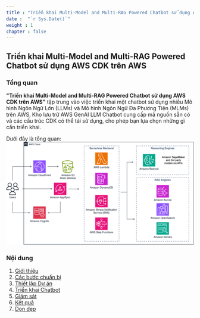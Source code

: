 ```yaml
---
title : "Triển khai Multi-Model and Multi-RAG Powered Chatbot sử dụng AWS CDK trên AWS"
date :  "`r Sys.Date()`" 
weight : 1 
chapter : false
---
```

## Triển khai Multi-Model and Multi-RAG Powered Chatbot sử dụng AWS CDK trên AWS

### Tổng quan

**"Triển khai Multi-Model and Multi-RAG Powered Chatbot sử dụng AWS CDK trên AWS"** tập trung vào việc triển khai một chatbot sử dụng nhiều Mô hình Ngôn Ngữ Lớn (LLMs) và Mô hình Ngôn Ngữ Đa Phương Tiện (MLMs) trên AWS. Kho lưu trữ AWS GenAI LLM Chatbot cung cấp mã nguồn sẵn có và các cấu trúc CDK có thể tái sử dụng, cho phép bạn lựa chọn những gì cần triển khai.

Dưới đây là tổng quan:
![architecture](/images/architecture1.png?width=90pc)

### Nội dung
1. [Giới thiệu](1-Introduction)
2. [Các bước chuẩn bị](2-Preparation-steps)
3. [Thiết lập Dự án](3-SetupProject)
4. [Triển khai Chatbot](4-Deploy)
5. [Giám sát](5-Monitoring)
6. [Kết quả](6-TestResult)
7. [Dọn dẹp](7-CleanUp)